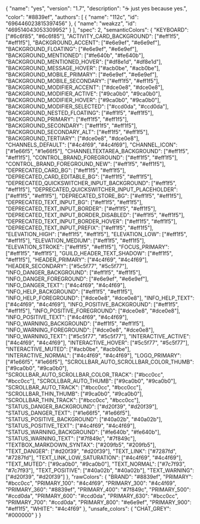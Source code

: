 {
	"name": "yes",
	"version": "1.7",
	"description": "☕️ just yes because yes.",
	"color": "#8839ef",
	"authors": [
		{
			"name": "112c",
			"id": "696446023815397456"
		},
		{
			"name": "weakzz",
			"id": "469514043053309952"
		}
	],
	"spec": 2,
	"semanticColors": {
		"KEYBOARD": ["#6c6f85", "#6c6f85"],
		"ACTIVITY_CARD_BACKGROUND": ["#eff1f5", "#eff1f5"],
		"BACKGROUND_ACCENT": ["#e6e9ef", "#e6e9ef"],
		"BACKGROUND_FLOATING": ["#e6e9ef", "#e6e9ef"],
		"BACKGROUND_MENTIONED": ["#fe640b", "#fe640b"],
		"BACKGROUND_MENTIONED_HOVER": ["#df8e1d", "#df8e1d"],
		"BACKGROUND_MESSAGE_HOVER": ["#acb0be", "#acb0be"],
		"BACKGROUND_MOBILE_PRIMARY": ["#e6e9ef", "#e6e9ef"],
		"BACKGROUND_MOBILE_SECONDARY": ["#eff1f5", "#eff1f5"],
		"BACKGROUND_MODIFIER_ACCENT": ["#dce0e8", "#dce0e8"],
		"BACKGROUND_MODIFIER_ACTIVE": ["#9ca0b0", "#9ca0b0"],
		"BACKGROUND_MODIFIER_HOVER": ["#9ca0b0", "#9ca0b0"],
		"BACKGROUND_MODIFIER_SELECTED": ["#ccd0da", "#ccd0da"],
		"BACKGROUND_NESTED_FLOATING": ["#eff1f5", "#eff1f5"],
		"BACKGROUND_PRIMARY": ["#eff1f5", "#eff1f5"],
		"BACKGROUND_SECONDARY": ["#eff1f5", "#eff1f5"],
		"BACKGROUND_SECONDARY_ALT": ["#eff1f5", "#eff1f5"],
		"BACKGROUND_TERTIARY": ["#dce0e8", "#dce0e8"],
		"CHANNELS_DEFAULT": ["#4c4f69", "#4c4f69"],
		"CHANNEL_ICON": ["#1e66f5", "#1e66f5"],
		"CHANNELTEXTAREA_BACKGROUND": ["#eff1f5", "#eff1f5"],
		"CONTROL_BRAND_FOREGROUND": ["#eff1f5", "#eff1f5"],
		"CONTROL_BRAND_FOREGROUND_NEW": ["#eff1f5", "#eff1f5"],
		"DEPRECATED_CARD_BG": ["#eff1f5", "#eff1f5"],
		"DEPRECATED_CARD_EDITABLE_BG": ["#eff1f5", "#eff1f5"],
		"DEPRECATED_QUICKSWITCHER_INPUT_BACKGROUND": ["#eff1f5", "#eff1f5"],
		"DEPRECATED_QUICKSWITCHER_INPUT_PLACEHOLDER": ["#eff1f5", "#eff1f5"],
		"DEPRECATED_STORE_BG": ["#eff1f5", "#eff1f5"],
		"DEPRECATED_TEXT_INPUT_BG": ["#eff1f5", "#eff1f5"],
		"DEPRECATED_TEXT_INPUT_BORDER": ["#eff1f5", "#eff1f5"],
		"DEPRECATED_TEXT_INPUT_BORDER_DISABLED": ["#eff1f5", "#eff1f5"],
		"DEPRECATED_TEXT_INPUT_BORDER_HOVER": ["#eff1f5", "#eff1f5"],
		"DEPRECATED_TEXT_INPUT_PREFIX": ["#eff1f5", "#eff1f5"],
		"ELEVATION_HIGH": ["#eff1f5", "#eff1f5"],
		"ELEVATION_LOW": ["#eff1f5", "#eff1f5"],
		"ELEVATION_MEDIUM": ["#eff1f5", "#eff1f5"],
		"ELEVATION_STROKE": ["#eff1f5", "#eff1f5"],
		"FOCUS_PRIMARY": ["#eff1f5", "#eff1f5"],
		"GUILD_HEADER_TEXT_SHADOW": ["#eff1f5", "#eff1f5"],
		"HEADER_PRIMARY": ["#4c4f69", "#4c4f69"],
		"HEADER_SECONDARY": ["#5c5f77", "#5c5f77"],
		"INFO_DANGER_BACKGROUND": ["#eff1f5", "#eff1f5"],
		"INFO_DANGER_FOREGROUND": ["#e6e9ef", "#e6e9ef"],
		"INFO_DANGER_TEXT": ["#4c4f69", "#4c4f69"],
		"INFO_HELP_BACKGROUND": ["#eff1f5", "#eff1f5"],
		"INFO_HELP_FOREGROUND": ["#dce0e8", "#dce0e8"],
		"INFO_HELP_TEXT": ["#4c4f69", "#4c4f69"],
		"INFO_POSITIVE_BACKGROUND": ["#eff1f5", "#eff1f5"],
		"INFO_POSITIVE_FOREGROUND": ["#dce0e8", "#dce0e8"],
		"INFO_POSITIVE_TEXT": ["#4c4f69", "#4c4f69"],
		"INFO_WARNING_BACKGROUND": ["#eff1f5", "#eff1f5"],
		"INFO_WARNING_FOREGROUND": ["#dce0e8", "#dce0e8"],
		"INFO_WARNING_TEXT": ["#5c5f77", "#5c5f77"],
		"INTERACTIVE_ACTIVE": ["#4c4f69", "#4c4f69"],
		"INTERACTIVE_HOVER": ["#5c5f77", "#5c5f77"],
		"INTERACTIVE_MUTED": ["#acb0be", "#acb0be"],
		"INTERACTIVE_NORMAL": ["#4c4f69", "#4c4f69"],
		"LOGO_PRIMARY": ["#1e66f5", "#1e66f5"],
		"SCROLLBAR_AUTO_SCROLLBAR_COLOR_THUMB": ["#9ca0b0", "#9ca0b0"],
		"SCROLLBAR_AUTO_SCROLLBAR_COLOR_TRACK": ["#bcc0cc", "#bcc0cc"],
		"SCROLLBAR_AUTO_THUMB": ["#9ca0b0", "#9ca0b0"],
		"SCROLLBAR_AUTO_TRACK": ["#bcc0cc", "#bcc0cc"],
		"SCROLLBAR_THIN_THUMB": ["#9ca0b0", "#9ca0b0"],
		"SCROLLBAR_THIN_TRACK": ["#bcc0cc", "#bcc0cc"],
		"STATUS_DANGER_BACKGROUND": ["#d20f39", "#d20f39"],
		"STATUS_DANGER_TEXT": ["#1e66f5", "#1e66f5"],
		"STATUS_POSITIVE_BACKGROUND": ["#40a02b", "#40a02b"],
		"STATUS_POSITIVE_TEXT": ["#4c4f69", "#4c4f69"],
		"STATUS_WARNING_BACKGROUND": ["#fe640b", "#fe640b"],
		"STATUS_WARNING_TEXT": ["#7f849c", "#7f849c"],
		"TEXTBOX_MARKDOWN_SYNTAX": ["#209fb5", "#209fb5"],
		"TEXT_DANGER": ["#d20f39", "#d20f39"],
		"TEXT_LINK": ["#7287fd", "#7287fd"],
		"TEXT_LINK_LOW_SATURATION": ["#4c4f69", "#4c4f69"],
		"TEXT_MUTED": ["#9ca0b0", "#9ca0b0"],
		"TEXT_NORMAL": ["#7c7f93", "#7c7f93"],
		"TEXT_POSITIVE": ["#40a02b", "#40a02b"],
		"TEXT_WARNING": ["#d20f39", "#d20f39"]
		},
		"rawColors": {
			"BRAND": "#8839ef",
			"PRIMARY": "#bcc0cc",
			"PRIMARY_100": "#4c4f69",
			"PRIMARY_300": "#4c4f69",
			"PRIMARY_360": "#8839ef",
			"PRIMARY_400": "#7f849c",
			"PRIMARY_500": "#ccd0da",
			"PRIMARY_600": "#ccd0da",
			"PRIMARY_630": "#bcc0cc",
			"PRIMARY_700": "#ccd0da",
			"PRIMARY_800": "#e6e9ef",
			"PRIMARY_900": "#eff1f5",
			"WHITE": "#4c4f69"
		},
		"unsafe_colors": {
			"CHAT_GREY": "#000000"
		}
}
